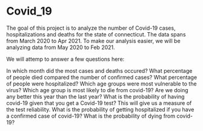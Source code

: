 # Covid_19

The goal of this project is to analyze the number of Covid-19 cases, hospitalizations and deaths for the state of connecticut. The data spans from March 2020 to Apr 2021. To make our analysis easier, we will be analyzing data from May 2020 to Feb 2021.

We will attemp to answer a few questions here:

In which month did the most cases and deaths occured?
What percentage of people died compared the number of confirmed cases?
What percentage of people were hospitalized?
Which age groups were most vulnerable to the virus?
Which age group is most likely to die from covid-19? Are we doing any better this year than the last year?
What is the probability of having covid-19 given that you get a Covid-19 test? This will give us a measure of the test reliability.
What is the probability of getting hospitalized if you have a confirmed case of covid-19?
What is the probability of dying from covid-19?
